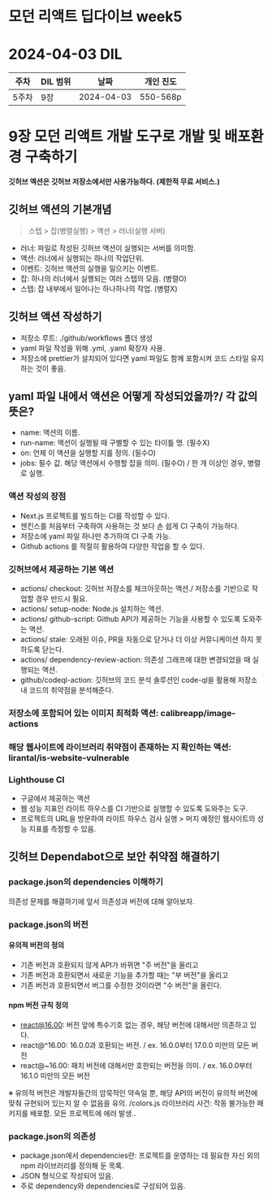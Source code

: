 # 모던 리액트 딥다이브 week5
# 2024-04-03 DIL

|주차|DIL 범위|날짜|개인 진도|
|------|---|---|---|
| 5주차 |9장|2024-04-03|550-568p|


# 9장 모던 리액트 개발 도구로 개발 및 배포환경 구축하기

#### 깃허브 액션은 깃허브 저장소에서만 사용가능하다. (제한적 무료 서비스.)

## 깃허브 액션의 기본개념
> 스텝 > 잡(병렬실행) > 액션 > 러너(실행 서버)

- 러너: 파일로 작성된 깃허브 액션이 실행되는 서버를 의미함.
- 액션: 러너에서 실행되는 하나의 작업단위.
- 이벤트: 깃허브 액션의 실행을 일으키는 이벤트.
- 잡: 하나의 러너에서 실행되는 여러 스텝의 모음. (병렬O)
- 스텝: 잡 내부에서 일어나는 하나하나의 작업. (병렬X)

## 깃허브 액션 작성하기

- 저장소 루트: ./github/workflows 폴더 생성
- yaml 파일 작성을 위해 .yml, .yaml 확장자 사용.
- 저장소에 prettier가 설치되어 있다면 yaml 파일도 함께 포함시켜 코드 스타일 유지하는 것이 좋음.

## yaml 파일 내에서 액션은 어떻게 작성되었을까?/ 각 값의 뜻은?

- name: 액션의 이름.
- run-name: 액션이 실행될 때 구별할 수 있는 타이틀 명. (필수X)
- on: 언제 이 액션을 실행할 지를 정의. (필수O)
- jobs: 필수 값. 해당 액션에서 수행할 잡을 의미. (필수O) / 한 개 이상인 경우, 병렬로 실행.


### 액션 작성의 장점
- Next.js 프로젝트를 빌드하는 CI를 작성할 수 있다.
- 젠킨스를 처음부터 구축하여 사용하는 것 보다 손 쉽게 CI 구축이 가능하다. 
- 저장소에 yaml 파일 하나만 추가하여 CI 구축 가능.
- Github actions 를 적절히 활용하여 다양한 작업을 할 수 있다.

### 깃허브에서 제공하는 기본 엑션

- actions/ checkout: 깃허브 저장소를 체크아웃하는 액션./ 저장소를 기반으로 작업할 경우 반드시 필요.
- actions/ setup-node: Node.js 설치하는 액션.
- actions/ github-script: Github API가 제공하는 기능을 사용할 수 있도록 도와주는 액션.
- actions/ stale: 오래된 이슈, PR을 자동으로 닫거나 더 이상 커뮤니케이션 하지 못하도록 닫는다.
- actions/ dependency-review-action: 의존성 그래프에 대한 변경되었을 때 실행되는 액션.
- github/codeql-action: 깃허브의 코드 분석 솔루션인 code-ql을 활용해 저장소 내 코드의 취약점을 분석해준다.


### 저장소에 포함되어 있는 이미지 최적화 액션: calibreapp/image-actions 

### 해당 웹사이트에 라이브러리 취약점이 존재하는 지 확인하는 액션: lirantal/is-website-vulnerable 

### Lighthouse CI
- 구글에서 제공하는 액션
- 웹 성능 지표인 라이트 하우스를 CI 기반으로 실행할 수 있도록 도와주는 도구.
- 프로젝트의 URL을 방문하여 라이트 하우스 검사 실행 > 머지 예정인 웹사이트의 성능 지표를 측정할 수 있음.

## 깃허브 Dependabot으로 보안 취약점 해결하기

### package.json의 dependencies 이해하기

의존성 문제를 해결하기에 앞서 의존성과 버전에 대해 알아보자.

### package.json의 버전

#### 유의적 버전의 정의

- 기존 버전과 호환되지 않게 API가 바뀌면 "주 버전"을 올리고
- 기존 버전과 호환되면서 새로운 기능을 추가할 때는 "부 버전"을 올리고
- 기존 버전과 호환되면서 버그를 수정한 것이라면 "수 버전"을 올린다.

#### npm 버전 규칙 정의
- react@16.00: 버전 앞에 특수기호 없는 경우, 해당 버전에 대해서만 의존하고 있다.
- react@^16.00: 16.0.0과 호환되는 버전. / ex. 16.0.0부터 17.0.0 미만의 모든 버전
- react@~16.00: 패치 버전에 대해서만 호한되는 버전을 의미. / ex. 16.0.0부터 16.1.0 미만의 모든 버전

※ 유의적 버전은 개발자들간의 암묵적인 약속일 뿐, 해당 API의 버전이 유의적 버전에 맞춰 규현되어 있는지 알 수 없음을 유의. 
/colors.js 라이브러리 사건: 작동 불가능한 패키지를 배포함. 모든 프로젝트에 에러 발생..

### package.json의 의존성
- package.json에서 dependencies란: 프로젝트를 운영하는 데 필요한 자신 외의 npm 라이브러리를 정의해 둔 목록.
- JSON 형식으로 작성되어 있음.  
- 주로 dependency와 dependencies로 구성되어 있음.
